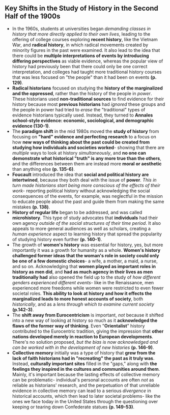 ## Key Shifts in the Study of History in the Second Half of the 1900s

-	In the 1960s, students at universities began _demanding classes in history that more directly applied to their own lives_, leading to the offering of college courses exploring **recent history**, like the Vietnam War, and **radical history**, in which radical movements created by minority figures in the past were examined. It also lead to the idea that there could be **multiple interpretations of events by introducing differing perspectives** as viable evidence, whereas the popular view of history had previously been that there could only be one correct interpretation, and colleges had taught more traditional history courses that was less focused on "the people" than it had been on events **(p. 129)**.
-	 **Radical historians** focused on studying the **history of the marginalized and the oppressed**, rather than the history of the people in _power_. These historians used **non-traditional sources** to find evidence for their history because most **previous historians** had _ignored_ these groups and the people in power had tried to _erase_ the "traditional" types of evidence historians typically used. Instead, they turned to **Annales school-style evidence: economic, sociological, and demographic evidence (130-1)**.
-	The **paradigm shift** in the mid 1980s moved the **study of history** from focusing on **"hard" evidence and perfecting research** to a focus on how **new ways of thinking about the past could be created from studying how individuals and societies worked**- showing that there are _multiple_ ways to look at history _simultaneously_, and **no one can demonstrate what historical "truth" is any more true than the others**, and the differences between them are instead more **moral or aesthetic** than anything else **(p. 135-6)**.
-	 **Foucault** introduced the idea that **social and political history are intertwined**, because they both deal with the issue of **power**. _This in turn made historians start being more conscious of the effects of their work_- reporting political history without acknowledging the social consequences of the events, for example, was neglectful in the mission to educate people about the past and guide them from making the same mistakes **(p. 138)**.
-	**History of regular life** began to be addressed, and was called **microhistory**. This type of study advocates that **individuals** had their own agency _outside of the social structures of their time period_. It also appeals to more general audiences as well as scholars, creating a _human experience_ aspect to learning history that spread the popularity of studying history even further **(p. 140-1)**.
-	The growth of **women's history** was essential for history, yes, but more importantly it was a growth for humanity as a whole. **Women's history challenged former ideas that the woman's role in society could only be one of a few domestic choices**- a wife, a mother, a maid, a nurse, and so on. Acknowledging that **women played as important roles in history as men did**, and **had as much agency in their lives as men traditionally had** also opened the field up to the study of _how different genders experienced different events_- like in the Renaissance, men experienced more freedoms while women were restricted to even fewer societal roles. **This ability to look at history and how it effects the marginalized leads to more honest accounts of society**, both _historically_, and as a _lens through which to examine current society_ **(p.142-3)**.
-	The **shift away from Eurocentricism** is important, _not_ because it shifted into a new way of looking at history so much as it **acknowledged the flaws of the former way of thinking**. Even "**Orientalist**" history contributed to the Eurocentric tradition, giving the impression that **other nations developed merely in reaction to European developments**. There's no solution proposed, _but the bias is now acknowledged and can be worked with in the development of new histories_ **(p. 146-9)**.
-	**Collective memory** initially was a type of history that **grew from the lack of faith historians had in "recreating" the past as it truly was**. Instead, **culturally important sites** filled in the "gaps," along with **the feelings they inspired in the cultures and communities around them**. Mainly, it's important because the lasting effects of collective memory can be problematic- individual's personal accounts are often _not_ as reliable as historians' research, and the perpetuation of that unreliable evidence in collective memory can lead to a serious _divergence_ in historical accounts, which then lead to later societal problems- like the ones we face today in the United States through the questioning over keeping or tearing down Confederate statues **(p. 149-53)**.
